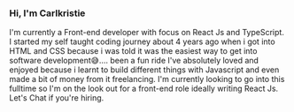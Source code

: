 ### Hi, I'm Carlkristie
I'm currently a Front-end developer with focus on React Js and TypeScript.
I started my self taught coding journey about 4 years ago when i got into HTML and CSS because i was told it was the easiest way to get into software development😅.... been a fun ride I've absolutely loved and enjoyed because i learnt to build different things with Javascript and even made a bit of money from it freelancing.
I'm currently looking to go into this fulltime so I'm on the look out for a front-end role ideally writing React Js. Let's Chat if you're hiring.
